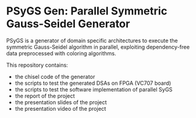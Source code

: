 # PSyGS Gen: Parallel Symmetric Gauss-Seidel Generator

PSyGS is a generator of domain specific architectures to execute
the symmetric Gauss-Seidel algorithm in parallel, exploiting
dependency-free data preprocessed with coloring algorithms.

This repository contains:
* the chisel code of the generator
* the scripts to test the generated DSAs on FPGA (VC707 board)
* the scripts to test the software implementation of parallel SyGS
* the report of the project
* the presentation slides of the project
* the presentation video of the project
